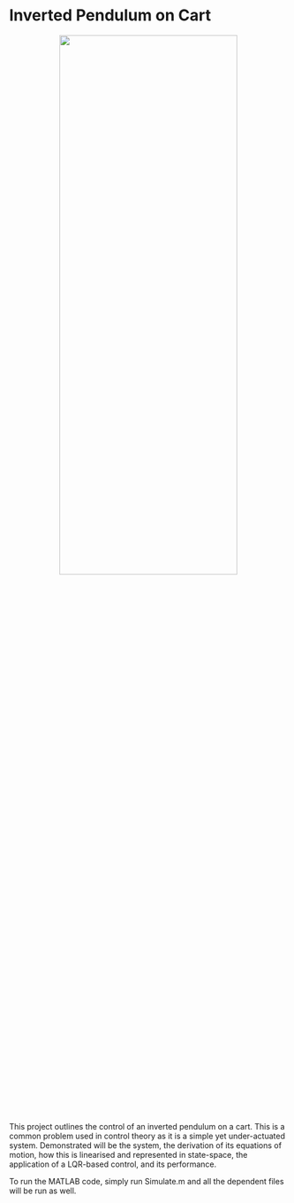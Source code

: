 # Inverted Pendulum on Cart

<div align="center">
  <img src="https://i.imgur.com/RsIf2X2.gif" width="80%" height="50%">
</div>
  
This project outlines the control of an inverted pendulum on a cart.
This is a common problem used in control theory as it is a simple yet
under-actuated system. Demonstrated will be the system, the derivation of its equations of motion, how this is linearised and represented
in state-space, the application of a LQR-based control, and its performance.

To run the MATLAB code, simply run Simulate.m and all the dependent files will be run as well.

